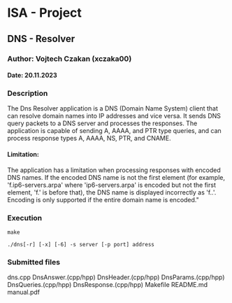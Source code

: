 # ISA - Project
## DNS - Resolver
### Author: Vojtech Czakan (xczaka00)
#### Date: 20.11.2023

### Description
The Dns Resolver application is a DNS (Domain Name System) client that can resolve domain names into IP addresses and vice versa. It sends DNS query packets to a DNS server and processes the responses. The application is capable of sending A, AAAA, and PTR type queries, and can process response types A, AAAA, NS, PTR, and CNAME.

#### Limitation: 
The application has a limitation when processing responses with encoded DNS names. If the encoded DNS name is not the first element (for example, 'f.ip6-servers.arpa' where 'ip6-servers.arpa' is encoded but not the first element, 'f.' is before that), the DNS name is displayed incorrectly as 'f..'. Encoding is only supported if the entire domain name is encoded."

### Execution
`make`

`./dns[-r] [-x] [-6] -s server [-p port] address`

### Submitted files
dns.cpp
DnsAnswer.(cpp/hpp)
DnsHeader.(cpp/hpp)
DnsParams.(cpp/hpp)
DnsQueries.(cpp/hpp)
DnsResponse.(cpp/hpp)
Makefile
README.md
manual.pdf